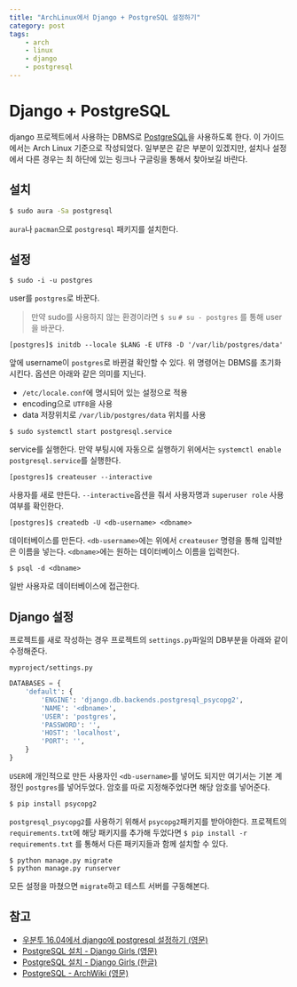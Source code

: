 ```yaml
---
title: "ArchLinux에서 Django + PostgreSQL 설정하기"
category: post
tags:
    - arch
    - linux
    - django
    - postgresql
---
```




# Django + PostgreSQL

django 프로젝트에서 사용하는 DBMS로 [PostgreSQL](https://www.postgresql.org/)을 사용하도록 한다. 이 가이드에서는 Arch Linux 기준으로 작성되었다. 일부분은 같은 부분이 있겠지만, 설치나 설정에서 다른 경우는 최 하단에 있는 링크나 구글링을 통해서 찾아보길 바란다.



## 설치

```bash
$ sudo aura -Sa postgresql
```

`aura`나 `pacman`으로 `postgresql` 패키지를 설치한다. 



## 설정

```shell
$ sudo -i -u postgres
```

user를 `postgres`로 바꾼다. 

> 만약 sudo를 사용하지 않는 환경이라면 `$ su` `# su - postgres` 를 통해 user을 바꾼다.

```shell
[postgres]$ initdb --locale $LANG -E UTF8 -D '/var/lib/postgres/data'
```

앞에 username이 `postgres`로 바뀐걸 확인할 수 있다.  위 명령어는 DBMS를 초기화 시킨다. 옵션은 아래와 같은 의미를 지닌다.

-  `/etc/locale.conf`에 명시되어 있는 설정으로 적용
-  encoding으로 `UTF8`을 사용
-  data 저장위치로 `/var/lib/postgres/data` 위치를 사용

```shell
$ sudo systemctl start postgresql.service
```

service를 실행한다. 만약 부팅시에 자동으로 실행하기 위에서는 `systemctl enable postgresql.service`를 실행한다.

```shell
[postgres]$ createuser --interactive
```

사용자를 새로 만든다. `--interactive`옵션을 줘서 사용자명과 `superuser role` 사용 여부를 확인한다.

```shell
[postgres]$ createdb -U <db-username> <dbname>
```

데이터베이스를 만든다. `<db-username>`에는 위에서 `createuser` 명령을 통해 입력받은 이름을 넣는다. `<dbname>`에는 원하는 데이터베이스 이름을 입력한다. 

```shell
$ psql -d <dbname>
```

일반 사용자로 데이터베이스에 접근한다.



## Django 설정

프로젝트를 새로 작성하는 경우 프로젝트의 `settings.py`파일의 DB부분을 아래와 같이 수정해준다.

`myproject/settings.py`

```python
DATABASES = {
    'default': {
        'ENGINE': 'django.db.backends.postgresql_psycopg2',
        'NAME': '<dbname>',
        'USER': 'postgres',
        'PASSWORD': '',
        'HOST': 'localhost',
        'PORT': '',
    }
}
```

`USER`에 개인적으로 만든 사용자인 `<db-username>`를 넣어도 되지만 여기서는 기본 계정인 `postgres`를 넣어두었다. 암호를 따로 지정해주었다면 해당 암호를 넣어준다.

```shell
$ pip install psycopg2
```

`postgresql_psycopg2`를 사용하기 위해서 `psycopg2`패키지를 받아야한다. 프로젝트의 `requirements.txt`에 해당 패키지를 추가해 두었다면 `$ pip install -r requirements.txt` 를 통해서 다른 패키지들과 함께 설치할 수 있다. 

```shell
$ python manage.py migrate
$ python manage.py runserver
```

모든 설정을 마쳤으면 `migrate`하고 테스트 서버를 구동해본다.



## 참고
- [우분투 16.04에서 django에 postgresql 설정하기 (영문)](https://www.digitalocean.com/community/tutorials/how-to-use-postgresql-with-your-django-application-on-ubuntu-16-04)
- [PostgreSQL 설치 - Django Girls (영문)](https://djangogirls.gitbooks.io/django-girls-tutorial-extensions/content/optional_postgresql_installation/)
- [PostgreSQL 설치 - Django Girls (한글)](https://jinpark-dg.gitbooks.io/django-girls-extended-tutorial-korean/content/optional_postgresql_installation/index.html)
- [PostgreSQL - ArchWiki (영문)](https://wiki.archlinux.org/index.php/PostgreSQL)



